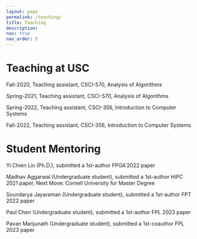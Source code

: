 ```yaml
---
layout: page
permalink: /teaching/
title: Teaching
description: 
nav: true
nav_order: 5
---
```


# Teaching at USC

Fall-2020, Teaching assistant, CSCI-570, Analysis of Algorithms

Spring-2021, Teaching assistant, CSCI-570, Analysis of Algorithms

Spring-2022, Teaching assistant, CSCI-356, Introduction to Computer Systems

Fall-2022, Teaching assistant, CSCI-356, Introduction to Computer Systems


# Student Mentoring

Yi Chien Lin (Ph.D.), submitted a 1st-author FPGA'2022 paper

Madhav Aggarwal (Undergraduate student), submitted a 1st-author HiPC 2021 paper, Next Move: Cornell University for Master Degree

Soundarya Jayaraman (Undergraduate student), submitted a 1st-author FPT 2022 paper

Paul Chen (Undergraduate student), submitted a 1st-author FPL 2023 paper

Pavan Manjunath (Undergraduate student), submitted a 1st-coauthor FPL 2023 paper